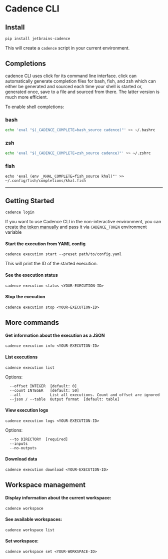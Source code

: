 # Cadence CLI

## Install
```shell
pip install jetbrains-cadence
```

This will create a `cadence` script in your current environment.


## Completions
cadence CLI uses click for its command line interface. click can automatically generate completion files for bash, fish, and zsh which can either be generated and sourced each time your shell is started or, generated once, save to a file and sourced from there. The latter version is much more efficient.

To enable shell completions:
### bash
```bash
echo 'eval "$(_CADENCE_COMPLETE=bash_source cadence)"' >> ~/.bashrc
```
### zsh
```zsh
echo 'eval "$(_CADENCE_COMPLETE=zsh_source cadence)"' >> ~/.zshrc
```

### fish
```shell
echo 'eval (env _KHAL_COMPLETE=fish_source khal)"' >> ~/.config/fish/completions/khal.fish
```
---

## Getting Started

```shell
cadence login
```
If you want to use Cadence CLI in the non-interactive environment, you can [create the token manually](https://api.cadence.jetbrains.com/app/jettrain/token.html) and pass it via `CADENCE_TOKEN` environment variable


#### Start the execution from YAML config
```shell
cadence execution start --preset path/to/config.yaml
```
This will print the ID of the started execution.


#### See the execution status
```shell
cadence execution status <YOUR-EXECUTION-ID>
```

#### Stop the execution
```shell
cadence execution stop <YOUR-EXECUTION-ID>
```

## More commands

#### Get information about the execution as a JSON
```shell
cadence execution info <YOUR-EXECUTION-ID>
```

#### List executions
```shell
cadence execution list
```
Options:
```
  --offset INTEGER  [default: 0]
  --count INTEGER   [default: 50]
  --all             List all executions. Count and offset are ignored
  --json / --table  Output format  [default: table]
```

#### View execution logs
```shell
cadence execution logs <YOUR-EXECUTION-ID>
```
Options:
```
  --to DIRECTORY  [required]
  --inputs
  --no-outputs
```

#### Download data
```shell
cadence execution download <YOUR-EXECUTION-ID>
```

## Workspace management
#### Display information about the current workspace:
```shell
cadence workspace
```

#### See available workspaces:
```shell
cadence workspace list
```

#### Set workspace:
```shell
cadence workspace set <YOUR-WORKSPACE-ID>
```

